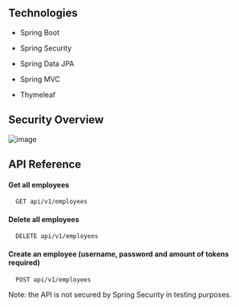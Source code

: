 ## Technologies

- Spring Boot

- Spring Security

- Spring Data JPA

- Spring MVC

- Thymeleaf

## Security Overview

![image](https://github.com/SpringAngels/CloudComPlatform/assets/165463278/5204d495-32df-4226-a1b9-2deb8320a72e)


## API Reference

#### Get all employees

```http
  GET api/v1/employees
```

#### Delete all employees

```http
  DELETE api/v1/employees
```

#### Create an employee (username, password and amount of tokens required)

```http
  POST api/v1/employees
```

Note: the API is not secured by Spring Security in testing purposes.
